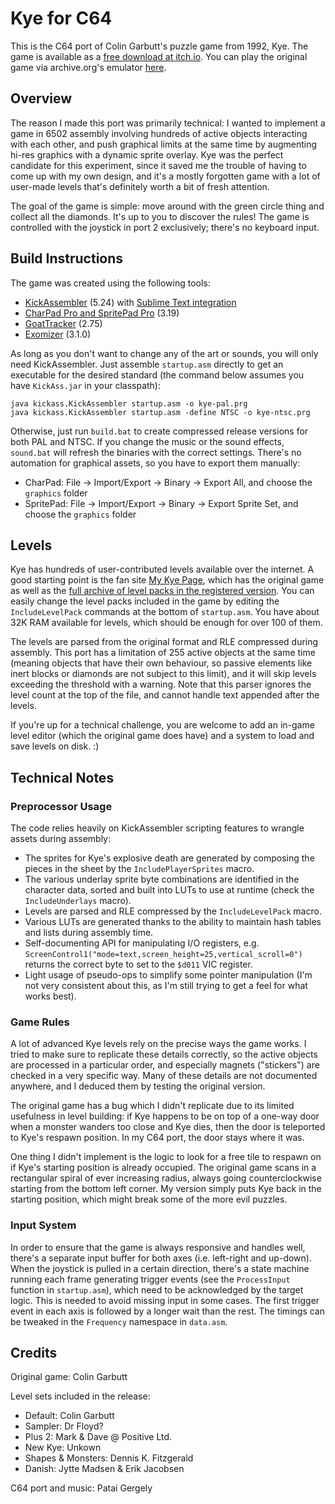 # Kye for C64

This is the C64 port of Colin Garbutt's puzzle game from 1992, Kye. The game is available as a [free download at itch.io](https://cobbpg.itch.io/kye-c64). You can play the original game via archive.org's emulator [here](https://archive.org/details/win3_Kye).

## Overview

The reason I made this port was primarily technical: I wanted to implement a game in 6502 assembly involving hundreds of active objects interacting with each other, and push graphical limits at the same time by augmenting hi-res graphics with a dynamic sprite overlay. Kye was the perfect candidate for this experiment, since it saved me the trouble of having to come up with my own design, and it's a mostly forgotten game with a lot of user-made levels that's definitely worth a bit of fresh attention.

The goal of the game is simple: move around with the green circle thing and collect all the diamonds. It's up to you to discover the rules! The game is controlled with the joystick in port 2 exclusively; there's no keyboard input.

## Build Instructions

The game was created using the following tools:

* [KickAssembler](theweb.dk/KickAssembler/) (5.24) with [Sublime Text integration](https://packagecontrol.io/packages/Kick%20Assembler%20(C64))
* [CharPad Pro and SpritePad Pro](https://subchristsoftware.itch.io/c64-pro-editions) (3.19)
* [GoatTracker](https://sourceforge.net/projects/goattracker2/) (2.75)
* [Exomizer](https://bitbucket.org/magli143/exomizer/wiki/Home) (3.1.0)

As long as you don't want to change any of the art or sounds, you will only need KickAssembler. Just assemble `startup.asm` directly to get an executable for the desired standard (the command below assumes you have `KickAss.jar` in your classpath):

```
java kickass.KickAssembler startup.asm -o kye-pal.prg
java kickass.KickAssembler startup.asm -define NTSC -o kye-ntsc.prg
```

Otherwise, just run `build.bat` to create compressed release versions for both PAL and NTSC. If you change the music or the sound effects, `sound.bat` will refresh the binaries with the correct settings. There's no automation for graphical assets, so you have to export them manually:

* CharPad: File → Import/Export → Binary → Export All, and choose the `graphics` folder
* SpritePad: File → Import/Export → Binary → Export Sprite Set, and choose the `graphics` folder

## Levels

Kye has hundreds of user-contributed levels available over the internet. A good starting point is the fan site [My Kye Page](https://www.kye.me.uk/), which has the original game as well as the [full archive of level packs in the registered version](https://www.kye.me.uk/charitylevels.html). You can easily change the level packs included in the game by editing the `IncludeLevelPack` commands at the bottom of `startup.asm`. You have about 32K RAM available for levels, which should be enough for over 100 of them.

The levels are parsed from the original format and RLE compressed during assembly. This port has a limitation of 255 active objects at the same time (meaning objects that have their own behaviour, so passive elements like inert blocks or diamonds are not subject to this limit), and it will skip levels exceeding the threshold with a warning. Note that this parser ignores the level count at the top of the file, and cannot handle text appended after the levels.

If you're up for a technical challenge, you are welcome to add an in-game level editor (which the original game does have) and a system to load and save levels on disk. :)

## Technical Notes

### Preprocessor Usage

The code relies heavily on KickAssembler scripting features to wrangle assets during assembly:

* The sprites for Kye's explosive death are generated by composing the pieces in the sheet by the `IncludePlayerSprites` macro.
* The various underlay sprite byte combinations are identified in the character data, sorted and built into LUTs to use at runtime (check the `IncludeUnderlays` macro).
* Levels are parsed and RLE compressed by the `IncludeLevelPack` macro.
* Various LUTs are generated thanks to the ability to maintain hash tables and lists during assembly time.
* Self-documenting API for manipulating I/O registers, e.g. `ScreenControl1("mode=text,screen_height=25,vertical_scroll=0")` returns the correct byte to set to the `$d011` VIC register.
* Light usage of pseudo-ops to simplify some pointer manipulation (I'm not very consistent about this, as I'm still trying to get a feel for what works best).

### Game Rules

A lot of advanced Kye levels rely on the precise ways the game works. I tried to make sure to replicate these details correctly, so the active objects are processed in a particular order, and especially magnets ("stickers") are checked in a very specific way. Many of these details are not documented anywhere, and I deduced them by testing the original version.

The original game has a bug which I didn't replicate due to its limited usefulness in level building: if Kye happens to be on top of a one-way door when a monster wanders too close and Kye dies, then the door is teleported to Kye's respawn position. In my C64 port, the door stays where it was.

One thing I didn't implement is the logic to look for a free tile to respawn on if Kye's starting position is already occupied. The original game scans in a rectangular spiral of ever increasing radius, always going counterclockwise starting from the bottom left corner. My version simply puts Kye back in the starting position, which might break some of the more evil puzzles.

### Input System

In order to ensure that the game is always responsive and handles well, there's a separate input buffer for both axes (i.e. left-right and up-down). When the joystick is pulled in a certain direction, there's a state machine running each frame generating trigger events (see the `ProcessInput` function in `startup.asm`), which need to be acknowledged by the target logic. This is needed to avoid missing input in some cases. The first trigger event in each axis is followed by a longer wait than the rest. The timings can be tweaked in the `Frequency` namespace in `data.asm`.

## Credits

Original game: Colin Garbutt

Level sets included in the release:
* Default: Colin Garbutt
* Sampler: Dr Floyd?
* Plus 2: Mark & Dave @ Positive Ltd.
* New Kye: Unkown
* Shapes & Monsters: Dennis K. Fitzgerald
* Danish: Jytte Madsen & Erik Jacobsen

C64 port and music: Patai Gergely
